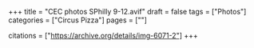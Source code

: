 +++
title = "CEC photos SPhilly 9-12.avif"
draft = false
tags = ["Photos"]
categories = ["Circus Pizza"]
pages = [""]

citations = ["https://archive.org/details/img-6071-2"]
+++
